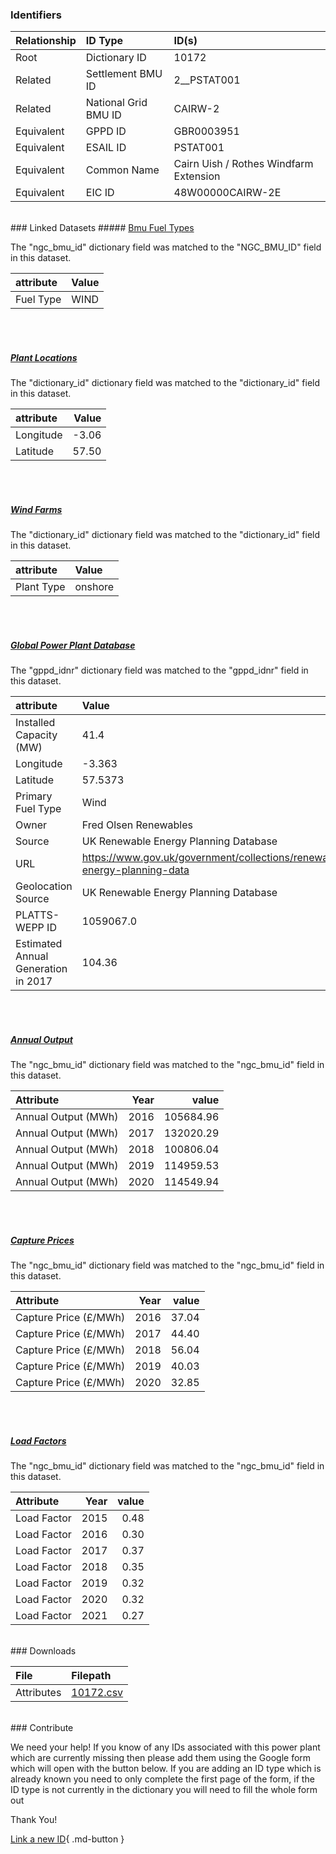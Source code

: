 ### Identifiers

| Relationship   | ID Type              | ID(s)                                  |
|:---------------|:---------------------|:---------------------------------------|
| Root           | Dictionary ID        | 10172                                  |
| Related        | Settlement BMU ID    | 2__PSTAT001                            |
| Related        | National Grid BMU ID | CAIRW-2                                |
| Equivalent     | GPPD ID              | GBR0003951                             |
| Equivalent     | ESAIL ID             | PSTAT001                               |
| Equivalent     | Common Name          | Cairn Uish / Rothes Windfarm Extension |
| Equivalent     | EIC ID               | 48W00000CAIRW-2E                       |

<br>
### Linked Datasets
##### <a href="https://osuked.github.io/Power-Station-Dictionary/datasets/bmu-fuel-types">Bmu Fuel Types</a>



The "ngc_bmu_id" dictionary field was matched to the "NGC_BMU_ID" field in this dataset.

| attribute   | Value   |
|:------------|:--------|
| Fuel Type   | WIND    |

<br><br>
##### <a href="https://osuked.github.io/Power-Station-Dictionary/datasets/plant-locations">Plant Locations</a>



The "dictionary_id" dictionary field was matched to the "dictionary_id" field in this dataset.

| attribute   |   Value |
|:------------|--------:|
| Longitude   |   -3.06 |
| Latitude    |   57.50 |

<br><br>
##### <a href="https://osuked.github.io/Power-Station-Dictionary/datasets/wind-farms">Wind Farms</a>



The "dictionary_id" dictionary field was matched to the "dictionary_id" field in this dataset.

| attribute   | Value   |
|:------------|:--------|
| Plant Type  | onshore |

<br><br>
##### <a href="https://osuked.github.io/Power-Station-Dictionary/datasets/global-power-plant-database">Global Power Plant Database</a>



The "gppd_idnr" dictionary field was matched to the "gppd_idnr" field in this dataset.

| attribute                           | Value                                                                    |
|:------------------------------------|:-------------------------------------------------------------------------|
| Installed Capacity (MW)             | 41.4                                                                     |
| Longitude                           | -3.363                                                                   |
| Latitude                            | 57.5373                                                                  |
| Primary Fuel Type                   | Wind                                                                     |
| Owner                               | Fred Olsen Renewables                                                    |
| Source                              | UK Renewable Energy Planning Database                                    |
| URL                                 | https://www.gov.uk/government/collections/renewable-energy-planning-data |
| Geolocation Source                  | UK Renewable Energy Planning Database                                    |
| PLATTS-WEPP ID                      | 1059067.0                                                                |
| Estimated Annual Generation in 2017 | 104.36                                                                   |

<br><br>
##### <a href="https://osuked.github.io/Power-Station-Dictionary/datasets/annual-output">Annual Output</a>



The "ngc_bmu_id" dictionary field was matched to the "ngc_bmu_id" field in this dataset.

| Attribute           |   Year |     value |
|:--------------------|-------:|----------:|
| Annual Output (MWh) |   2016 | 105684.96 |
| Annual Output (MWh) |   2017 | 132020.29 |
| Annual Output (MWh) |   2018 | 100806.04 |
| Annual Output (MWh) |   2019 | 114959.53 |
| Annual Output (MWh) |   2020 | 114549.94 |

<br><br>
##### <a href="https://osuked.github.io/Power-Station-Dictionary/datasets/capture-prices">Capture Prices</a>



The "ngc_bmu_id" dictionary field was matched to the "ngc_bmu_id" field in this dataset.

| Attribute             |   Year |   value |
|:----------------------|-------:|--------:|
| Capture Price (£/MWh) |   2016 |   37.04 |
| Capture Price (£/MWh) |   2017 |   44.40 |
| Capture Price (£/MWh) |   2018 |   56.04 |
| Capture Price (£/MWh) |   2019 |   40.03 |
| Capture Price (£/MWh) |   2020 |   32.85 |

<br><br>
##### <a href="https://osuked.github.io/Power-Station-Dictionary/datasets/load-factors">Load Factors</a>



The "ngc_bmu_id" dictionary field was matched to the "ngc_bmu_id" field in this dataset.

| Attribute   |   Year |   value |
|:------------|-------:|--------:|
| Load Factor |   2015 |    0.48 |
| Load Factor |   2016 |    0.30 |
| Load Factor |   2017 |    0.37 |
| Load Factor |   2018 |    0.35 |
| Load Factor |   2019 |    0.32 |
| Load Factor |   2020 |    0.32 |
| Load Factor |   2021 |    0.27 |


<br>
### Downloads


| File       | Filepath                                                                              |
|:-----------|:--------------------------------------------------------------------------------------|
| Attributes | [10172.csv](https://osuked.github.io/Power-Station-Dictionary/object_attrs/10172.csv) |


<br>
### Contribute

We need your help! If you know of any IDs associated with this power plant which are currently missing then please add them using the Google form which will open with the button below. If you are adding an ID type which is already known you need to only complete the first page of the form, if the ID type is not currently in the dictionary you will need to fill the whole form out

Thank You!

[Link a new ID](https://docs.google.com/forms/d/e/1FAIpQLSc5jRsQ7NgiLLXbwo9PUdwTQyuqbRwThltG56-o6NVSe7E_nw/viewform?usp=pp_url&entry.251912331=10172){ .md-button }